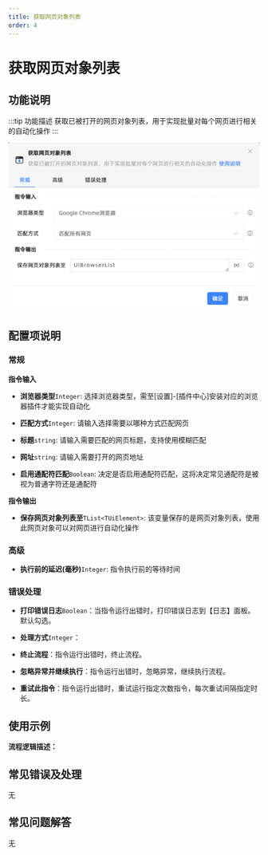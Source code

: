 ```yaml
---
title: 获取网页对象列表
order: 4
---
```


# 获取网页对象列表

## 功能说明

:::tip 功能描述
获取已被打开的网页对象列表，用于实现批量对每个网页进行相关的自动化操作
:::

![获取网页对象列表](../../../assets/获取网页对象列表_command.png)

## 配置项说明

### 常规

**指令输入**

- **浏览器类型**`Integer`: 选择浏览器类型，需至[设置]-[插件中心]安装对应的浏览器插件才能实现自动化

- **匹配方式**`Integer`: 请输入选择需要以哪种方式匹配网页

- **标题**`string`: 请输入需要匹配的网页标题，支持使用模糊匹配

- **网址**`string`: 请输入需要打开的网页地址

- **启用通配符匹配**`Boolean`: 决定是否启用通配符匹配，这将决定常见通配符是被视为普通字符还是通配符


**指令输出**

- **保存网页对象列表至**`TList<TUiElement>`: 该变量保存的是网页对象列表，使用此网页对象可以对网页进行自动化操作

### 高级

- **执行前的延迟(毫秒)**`Integer`: 指令执行前的等待时间

### 错误处理

- **打印错误日志**`Boolean`：当指令运行出错时，打印错误日志到【日志】面板。默认勾选。

- **处理方式**`Integer`：

 - **终止流程**：指令运行出错时，终止流程。

 - **忽略异常并继续执行**：指令运行出错时，忽略异常，继续执行流程。

 - **重试此指令**：指令运行出错时，重试运行指定次数指令，每次重试间隔指定时长。

## 使用示例

**流程逻辑描述：** 

## 常见错误及处理

无

## 常见问题解答

无


